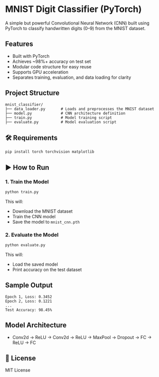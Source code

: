 #  MNIST Digit Classifier (PyTorch)

A simple but powerful Convolutional Neural Network (CNN) built using PyTorch to classify handwritten digits (0–9) from the MNIST dataset.

##  Features
- Built with PyTorch
- Achieves ~98%+ accuracy on test set
- Modular code structure for easy reuse
- Supports GPU acceleration
- Separates training, evaluation, and data loading for clarity

##  Project Structure

```
mnist_classifier/
├── data_loader.py       # Loads and preprocesses the MNIST dataset
├── model.py             # CNN architecture definition
├── train.py             # Model training script
├── evaluate.py          # Model evaluation script
```

## 🛠 Requirements

```bash
pip install torch torchvision matplotlib
```

## ▶ How to Run

### 1. Train the Model

```bash
python train.py
```

This will:
- Download the MNIST dataset
- Train the CNN model
- Save the model to `mnist_cnn.pth`

### 2. Evaluate the Model

```bash
python evaluate.py
```

This will:
- Load the saved model
- Print accuracy on the test dataset

##  Sample Output

```
Epoch 1, Loss: 0.3452
Epoch 2, Loss: 0.1221
...
Test Accuracy: 98.45%
```

##  Model Architecture

- Conv2d → ReLU → Conv2d → ReLU → MaxPool → Dropout → FC → ReLU → FC

## 📌 License

MIT License
